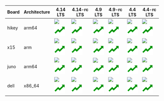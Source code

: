 <table>
<thead>
<tr><th>Board  </th><th>Architecture  </th><th>4.14 LTS                                                                                                                                                                                                                                                                                                                                                                                                    </th><th>4.14-rc LTS                                                                                                                                                                                                                                                                                                                                                                                                          </th><th>4.9 LTS                                                                                                                                                                                                                                                                                                                                                                                                        </th><th>4.9-rc LTS                                                                                                                                                                                                                                                                                                                                                                                                        </th><th>4.4 LTS                                                                                                                                                                                                                                                                                                                                                                                                              </th><th>4.4-rc LTS                                                                                                                                                                                                                                                                                                                                                                                                                    </th></tr>
</thead>
<tbody>
<tr><td>hikey  </td><td>arm64         </td><td><a href="('https://ci.linaro.org/view/lkft/job/openembedded-lkft-linux-stable-4.14/DISTRO=rpb,MACHINE=hikey,label=docker-lkft/',)"><img src="https://ci.linaro.org/buildStatus/icon?job=openembedded-lkft-linux-stable-4.14/DISTRO=rpb,MACHINE=hikey,label=docker-lkft" /></a><br /><a href="https://qa-reports.linaro.org/lkft/linux-stable-4.14-oe/"><img src="squad_favicon.png" /></a>                  </td><td><a href="('https://ci.linaro.org/view/lkft/job/openembedded-lkft-linux-stable-rc-4.14/DISTRO=rpb,MACHINE=hikey,label=docker-lkft/',)"><img src="https://ci.linaro.org/buildStatus/icon?job=openembedded-lkft-linux-stable-rc-4.14/DISTRO=rpb,MACHINE=hikey,label=docker-lkft" /></a><br /><a href="https://qa-reports.linaro.org/lkft/linux-stable-rc-4.14-oe/"><img src="squad_favicon.png" /></a>                  </td><td><a href="('https://ci.linaro.org/view/lkft/job/openembedded-lkft-linux-stable-rc-4.9/DISTRO=rpb,MACHINE=hikey,label=docker-lkft/',)"><img src="https://ci.linaro.org/buildStatus/icon?job=openembedded-lkft-linux-stable-rc-4.9/DISTRO=rpb,MACHINE=hikey,label=docker-lkft" /></a><br /><a href="https://qa-reports.linaro.org/lkft/linux-stable-4.9-oe/"><img src="squad_favicon.png" /></a>                  </td><td><a href="('https://ci.linaro.org/view/lkft/job/openembedded-lkft-linux-stable-rc-4.9/DISTRO=rpb,MACHINE=hikey,label=docker-lkft/',)"><img src="https://ci.linaro.org/buildStatus/icon?job=openembedded-lkft-linux-stable-rc-4.9/DISTRO=rpb,MACHINE=hikey,label=docker-lkft" /></a><br /><a href="https://qa-reports.linaro.org/lkft/linux-stable-rc-4.9-oe/"><img src="squad_favicon.png" /></a>                  </td><td><a href="('https://ci.linaro.org/view/lkft/job/openembedded-lkft-linaro-hikey-stable-4.4/DISTRO=rpb,MACHINE=hikey,label=docker-lkft/',)"><img src="https://ci.linaro.org/buildStatus/icon?job=openembedded-lkft-linaro-hikey-stable-4.4/DISTRO=rpb,MACHINE=hikey,label=docker-stretch-amd64" /></a><br /><a href="https://qa-reports.linaro.org/lkft/linaro-hikey-stable-4.4-oe/"><img src="squad_favicon.png" /></a></td><td><a href="('https://ci.linaro.org/view/lkft/job/openembedded-lkft-linaro-hikey-stable-rc-4.4/DISTRO=rpb,MACHINE=hikey,label=docker-lkft/',)"><img src="https://ci.linaro.org/buildStatus/icon?job=openembedded-lkft-linaro-hikey-stable-rc-4.4/DISTRO=rpb,MACHINE=hikey,label=docker-stretch-amd64" /></a><br /><a href="https://qa-reports.linaro.org/lkft/linaro-hikey-stable-rc-4.4-oe/"><img src="squad_favicon.png" /></a></td></tr>
<tr><td>x15    </td><td>arm           </td><td><a href="('https://ci.linaro.org/view/lkft/job/openembedded-lkft-linux-stable-4.14/DISTRO=rpb,MACHINE=am57xx-evm,label=docker-lkft/',)"><img src="https://ci.linaro.org/buildStatus/icon?job=openembedded-lkft-linux-stable-4.14/DISTRO=rpb,MACHINE=am57xx-evm,label=docker-lkft" /></a><br /><a href="https://qa-reports.linaro.org/lkft/linux-stable-4.14-oe/"><img src="squad_favicon.png" /></a>        </td><td><a href="('https://ci.linaro.org/view/lkft/job/openembedded-lkft-linux-stable-rc-4.14/DISTRO=rpb,MACHINE=am57xx-evm,label=docker-lkft/',)"><img src="https://ci.linaro.org/buildStatus/icon?job=openembedded-lkft-linux-stable-rc-4.14/DISTRO=rpb,MACHINE=am57xx-evm,label=docker-lkft" /></a><br /><a href="https://qa-reports.linaro.org/lkft/linux-stable-rc-4.14-oe/"><img src="squad_favicon.png" /></a>        </td><td><a href="('https://ci.linaro.org/view/lkft/job/openembedded-lkft-linux-stable-rc-4.9/DISTRO=rpb,MACHINE=am57xx-evm,label=docker-lkft/',)"><img src="https://ci.linaro.org/buildStatus/icon?job=openembedded-lkft-linux-stable-rc-4.9/DISTRO=rpb,MACHINE=am57xx-evm,label=docker-lkft" /></a><br /><a href="https://qa-reports.linaro.org/lkft/linux-stable-4.9-oe/"><img src="squad_favicon.png" /></a>        </td><td><a href="('https://ci.linaro.org/view/lkft/job/openembedded-lkft-linux-stable-rc-4.9/DISTRO=rpb,MACHINE=am57xx-evm,label=docker-lkft/',)"><img src="https://ci.linaro.org/buildStatus/icon?job=openembedded-lkft-linux-stable-rc-4.9/DISTRO=rpb,MACHINE=am57xx-evm,label=docker-lkft" /></a><br /><a href="https://qa-reports.linaro.org/lkft/linux-stable-rc-4.9-oe/"><img src="squad_favicon.png" /></a>        </td><td><a href="('https://ci.linaro.org/view/lkft/job/openembedded-lkft-linux-stable-rc-4.4/DISTRO=rpb,MACHINE=am57xx-evm,label=docker-lkft/',)"><img src="https://ci.linaro.org/buildStatus/icon?job=openembedded-lkft-linux-stable-rc-4.4/DISTRO=rpb,MACHINE=am57xx-evm,label=docker-lkft" /></a><br /><a href="https://qa-reports.linaro.org/lkft/linux-stable-4.4-oe/"><img src="squad_favicon.png" /></a>              </td><td><a href="('https://ci.linaro.org/view/lkft/job/openembedded-lkft-linux-stable-rc-4.4/DISTRO=rpb,MACHINE=am57xx-evm,label=docker-lkft/',)"><img src="https://ci.linaro.org/buildStatus/icon?job=openembedded-lkft-linux-stable-rc-4.4/DISTRO=rpb,MACHINE=am57xx-evm,label=docker-lkft" /></a><br /><a href="https://qa-reports.linaro.org/lkft/linux-stable-rc-4.4-oe/"><img src="squad_favicon.png" /></a>                    </td></tr>
<tr><td>juno   </td><td>arm64         </td><td><a href="('https://ci.linaro.org/view/lkft/job/openembedded-lkft-linux-stable-4.14/DISTRO=rpb,MACHINE=juno,label=docker-lkft/',)"><img src="https://ci.linaro.org/buildStatus/icon?job=openembedded-lkft-linux-stable-4.14/DISTRO=rpb,MACHINE=juno,label=docker-lkft" /></a><br /><a href="https://qa-reports.linaro.org/lkft/linux-stable-4.14-oe/"><img src="squad_favicon.png" /></a>                    </td><td><a href="('https://ci.linaro.org/view/lkft/job/openembedded-lkft-linux-stable-rc-4.14/DISTRO=rpb,MACHINE=juno,label=docker-lkft/',)"><img src="https://ci.linaro.org/buildStatus/icon?job=openembedded-lkft-linux-stable-rc-4.14/DISTRO=rpb,MACHINE=juno,label=docker-lkft" /></a><br /><a href="https://qa-reports.linaro.org/lkft/linux-stable-rc-4.14-oe/"><img src="squad_favicon.png" /></a>                    </td><td><a href="('https://ci.linaro.org/view/lkft/job/openembedded-lkft-linux-stable-rc-4.9/DISTRO=rpb,MACHINE=juno,label=docker-lkft/',)"><img src="https://ci.linaro.org/buildStatus/icon?job=openembedded-lkft-linux-stable-rc-4.9/DISTRO=rpb,MACHINE=juno,label=docker-lkft" /></a><br /><a href="https://qa-reports.linaro.org/lkft/linux-stable-4.9-oe/"><img src="squad_favicon.png" /></a>                    </td><td><a href="('https://ci.linaro.org/view/lkft/job/openembedded-lkft-linux-stable-rc-4.9/DISTRO=rpb,MACHINE=juno,label=docker-lkft/',)"><img src="https://ci.linaro.org/buildStatus/icon?job=openembedded-lkft-linux-stable-rc-4.9/DISTRO=rpb,MACHINE=juno,label=docker-lkft" /></a><br /><a href="https://qa-reports.linaro.org/lkft/linux-stable-rc-4.9-oe/"><img src="squad_favicon.png" /></a>                    </td><td><a href="('https://ci.linaro.org/view/lkft/job/openembedded-lkft-linux-stable-rc-4.4/DISTRO=rpb,MACHINE=juno,label=docker-lkft/',)"><img src="https://ci.linaro.org/buildStatus/icon?job=openembedded-lkft-linux-stable-rc-4.4/DISTRO=rpb,MACHINE=juno,label=docker-lkft" /></a><br /><a href="https://qa-reports.linaro.org/lkft/linux-stable-4.4-oe/"><img src="squad_favicon.png" /></a>                          </td><td><a href="('https://ci.linaro.org/view/lkft/job/openembedded-lkft-linux-stable-rc-4.4/DISTRO=rpb,MACHINE=juno,label=docker-lkft/',)"><img src="https://ci.linaro.org/buildStatus/icon?job=openembedded-lkft-linux-stable-rc-4.4/DISTRO=rpb,MACHINE=juno,label=docker-lkft" /></a><br /><a href="https://qa-reports.linaro.org/lkft/linux-stable-rc-4.4-oe/"><img src="squad_favicon.png" /></a>                                </td></tr>
<tr><td>dell   </td><td>x86_64        </td><td><a href="('https://ci.linaro.org/view/lkft/job/openembedded-lkft-linux-stable-4.14/DISTRO=rpb,MACHINE=intel-core2-32,label=docker-lkft/',)"><img src="https://ci.linaro.org/buildStatus/icon?job=openembedded-lkft-linux-stable-4.14/DISTRO=rpb,MACHINE=intel-core2-32,label=docker-lkft" /></a><br /><a href="https://qa-reports.linaro.org/lkft/linux-stable-4.14-oe/"><img src="squad_favicon.png" /></a></td><td><a href="('https://ci.linaro.org/view/lkft/job/openembedded-lkft-linux-stable-rc-4.14/DISTRO=rpb,MACHINE=intel-core2-32,label=docker-lkft/',)"><img src="https://ci.linaro.org/buildStatus/icon?job=openembedded-lkft-linux-stable-rc-4.14/DISTRO=rpb,MACHINE=intel-core2-32,label=docker-lkft" /></a><br /><a href="https://qa-reports.linaro.org/lkft/linux-stable-rc-4.14-oe/"><img src="squad_favicon.png" /></a></td><td><a href="('https://ci.linaro.org/view/lkft/job/openembedded-lkft-linux-stable-rc-4.9/DISTRO=rpb,MACHINE=intel-core2-32,label=docker-lkft/',)"><img src="https://ci.linaro.org/buildStatus/icon?job=openembedded-lkft-linux-stable-rc-4.9/DISTRO=rpb,MACHINE=intel-core2-32,label=docker-lkft" /></a><br /><a href="https://qa-reports.linaro.org/lkft/linux-stable-4.9-oe/"><img src="squad_favicon.png" /></a></td><td><a href="('https://ci.linaro.org/view/lkft/job/openembedded-lkft-linux-stable-rc-4.9/DISTRO=rpb,MACHINE=intel-core2-32,label=docker-lkft/',)"><img src="https://ci.linaro.org/buildStatus/icon?job=openembedded-lkft-linux-stable-rc-4.9/DISTRO=rpb,MACHINE=intel-core2-32,label=docker-lkft" /></a><br /><a href="https://qa-reports.linaro.org/lkft/linux-stable-rc-4.9-oe/"><img src="squad_favicon.png" /></a></td><td><a href="('https://ci.linaro.org/view/lkft/job/openembedded-lkft-linux-stable-rc-4.4/DISTRO=rpb,MACHINE=intel-core2-32,label=docker-lkft/',)"><img src="https://ci.linaro.org/buildStatus/icon?job=openembedded-lkft-linux-stable-rc-4.4/DISTRO=rpb,MACHINE=intel-core2-32,label=docker-lkft" /></a><br /><a href="https://qa-reports.linaro.org/lkft/linux-stable-4.4-oe/"><img src="squad_favicon.png" /></a>      </td><td><a href="('https://ci.linaro.org/view/lkft/job/openembedded-lkft-linux-stable-rc-4.4/DISTRO=rpb,MACHINE=intel-core2-32,label=docker-lkft/',)"><img src="https://ci.linaro.org/buildStatus/icon?job=openembedded-lkft-linux-stable-rc-4.4/DISTRO=rpb,MACHINE=intel-core2-32,label=docker-lkft" /></a><br /><a href="https://qa-reports.linaro.org/lkft/linux-stable-rc-4.4-oe/"><img src="squad_favicon.png" /></a>            </td></tr>
</tbody>
</table>
